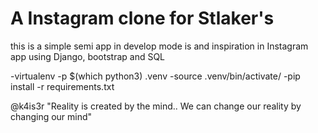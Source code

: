 # A Instagram clone for Stlaker's
this is a simple semi app in develop mode
is and inspiration in Instagram app
using Django, bootstrap and SQL

-virtualenv -p $(which python3) .venv
-source .venv/bin/activate/
-pip install -r requirements.txt

@k4is3r
"Reality is created by the mind.. We can change our reality by changing our mind"
